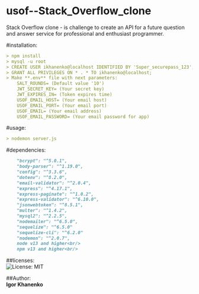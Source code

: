 # usof--Stack_Overflow_clone
Stack Overflow clone -  is challenge to create an API for a future question and answer service for professional and enthusiast programmer.

#installation:
```md
> npm install
> mysql -u root
> CREATE USER ikhanenko@localhost IDENTIFIED BY 'Super_securepass_123';
> GRANT ALL PRIVILEGES ON * . * TO ikhanenko@localhost;
> Make **.env** file with next parameters:
    SALT_ROUNDS= (Default value '10')
    JWT_SECRET_KEY= (Your secret key)
    JWT_EXPIRES_IN= (Token expires time)
    USOF_EMAIL_HOST= (Your email host)
    USOF_EMAIL_PORT= (Your email port)
    USOF_EMAIL= (Your email address)
    USOF_EMAIL_PASSWORD= (Your email password for app)

```
#usage:
```md
> nodemon server.js
```

#dependencies:<br/>
```md
    "bcrypt": "^5.0.1",
    "body-parser": "^1.19.0",
    "config": "^3.3.6",
    "dotenv": "^8.2.0",
    "email-validator": "^2.0.4",
    "express": "^4.17.1",
    "express-paginate": "^1.0.2",
    "express-validator": "^6.10.0",
    "jsonwebtoken": "^8.5.1",
    "multer": "^1.4.2",
    "mysql2": "^2.2.5",
    "nodemailer": "^6.5.0",
    "sequelize": "^6.5.0"
    "sequelize-cli": "^6.2.0"
    "nodemon": "^2.0.7",
    node v13 and higher<br/>
    npm v13 and higher<br/>
```
##licenses:<br/>
![License: MIT](https://img.shields.io/badge/License-MIT-green.svg)

##Author:<br/>
**Igor Khanenko**